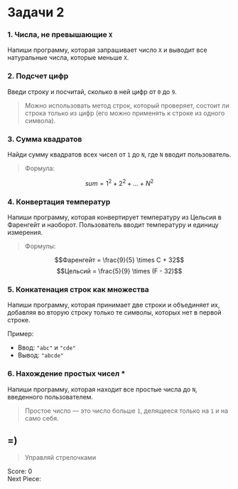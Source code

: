 # Задачи 2

### 1. Числа, не превышающие `X`
Напиши программу, которая запрашивает число `X` и выводит все натуральные числа, которые меньше `X`.

### 2. Подсчет цифр
Введи строку и посчитай, сколько в ней цифр от `0` до `9`. 
> Можно использовать метод строк, который проверяет, состоит ли строка только из цифр (его можно применять к строке из одного символа).

### 3. Сумма квадратов
Найди сумму квадратов всех чисел от `1` до `N`, где `N` вводит пользователь.
> Формула:

$$sum = 1^2 + 2^2 + ... + N^2$$


### 4. Конвертация температур
Напиши программу, которая конвертирует температуру из Цельсия в Фаренгейт и наоборот. Пользователь вводит температуру и единицу измерения.
> Формулы:

$$Фаренгейт = \frac{9}{5} \times C + 32$$
$$Цельсий = \frac{5}{9} \times (F - 32)$$

### 5. Конкатенация строк как множества
Напиши программу, которая принимает две строки и объединяет их, добавляя во вторую строку только те символы, которых нет в первой строке.

Пример:
- Ввод: `"abc"` и `"cde"`
- Вывод: `"abcde"`

### 6. Нахождение простых чисел \*
Напиши программу, которая находит все простые числа до `N`, введенного пользователем.
> Простое число — это число больше `1`, делящееся только на `1` и на само себя.


## =)
> Управляй стрелочками

<div id="tetris">
    <div class="score-board">
        <span>Score:</span>
        <span id="score">0</span>
    </div>
    <canvas id="tetris-board"></canvas>
    <div class="next-piece-board">
        <span>Next Piece:</span>
        <canvas id="next-piece-board"></canvas>
    </div>
    <div class="controls">
        <i class="fas fa-arrow-left arrow" id="left"></i>
        <i class="fas fa-arrow-right arrow" id="right"></i>
        <i class="fas fa-arrow-down arrow" id="down"></i>
        <i class="fas fa-arrow-up arrow" id="rotate"></i>
    </div>
</div>
<script type="text/javascript">
    const canvas = document.getElementById('tetris-board');
    const ctx = canvas.getContext('2d');
    const nextPieceCanvas = document.getElementById("next-piece-board");
    const nextPieceCtx = nextPieceCanvas.getContext("2d");
    const scoreElement = document.getElementById('score');

    const ROW = 20;
    const COLUMN = 10;
    const BLOCK_SIZE = 30;

    canvas.width = COLUMN * BLOCK_SIZE;
    canvas.height = ROW * BLOCK_SIZE;
    nextPieceCanvas.width = 4 * BLOCK_SIZE;
    nextPieceCanvas.height = 4 * BLOCK_SIZE;

    const pieces = [[[0, 1, 0], [1, 1, 1], [0, 0, 0]], // L
        [[1, 0, 0], [1, 1, 1], [0, 0, 0]], // J
        [[0, 0, 1], [1, 1, 1], [0, 0, 0]], // T
        [[1, 1], [1, 1]], // O
        [[1, 1, 0], [0, 1, 1], [0, 0, 0]], // S
        [[0, 1, 1], [1, 1, 0], [0, 0, 0]], // Z
        [[0, 1, 0, 0], [0, 1, 0, 0], [0, 1, 0, 0], [0, 1, 0, 0]] // I
    ];

    const colors = [
        "#FF0D72",
        "#0DC2FF",
        "#0DFF72",
        "#F538FF",
        "#FF8E0D",
        "#FFE138",
        "#3877FF",
    ];

    let board = [];
    let piece;
    let currentLevel = 0;

    function init() {
        for (let row = 0; row < ROW; row++) {
            board[row] = [];
            for (let column = 0; column < COLUMN; column++) {
                board[row][column] = 0;
            }
        }
    }

    init();

    let nextPieceIndex = Math.floor(Math.random() * pieces.length);
    let upcomingPieceIndex = Math.floor(Math.random() * pieces.length);
    piece = {
        x: 3,
        y: 0,
        blocks: pieces[nextPieceIndex],
        color: colors[nextPieceIndex],
    };
    drawNextPiece();

    function drawBlock(x, y, color, ctx) {
        ctx.fillStyle = color;
        ctx.fillRect(x * BLOCK_SIZE, y * BLOCK_SIZE, BLOCK_SIZE, BLOCK_SIZE);
        ctx.strokeStyle = 'black';
        ctx.strokeRect(x * BLOCK_SIZE, y * BLOCK_SIZE, BLOCK_SIZE, BLOCK_SIZE);
    }

    function drawNextPiece() {
        nextPieceCtx.clearRect(0, 0, nextPieceCanvas.width, nextPieceCanvas.height);
        const nextBlocks = pieces[upcomingPieceIndex];
        for (let row = 0; row < nextBlocks.length; row++) {
            for (let column = 0; column < nextBlocks[row].length; column++) {
                if (nextBlocks[row][column]) {
                    drawBlock(column, row, colors[upcomingPieceIndex], nextPieceCtx);
                }
            }
        }
    }

    function draw() {
        ctx.clearRect(0, 0, canvas.width, canvas.height);

        // Draw grid
        ctx.globalAlpha = 0.1;
        for (let row = 0; row < ROW; row++) {
            for (let column = 0; column < COLUMN; column++) {
                drawBlock(column, row, "#fff", ctx);
            }
        }
        ctx.globalAlpha = 1;

        // Draw board
        for (let row = 0; row < ROW; row++) {
            for (let column = 0; column < COLUMN; column++) {
                if (board[row][column]) {
                    drawBlock(column, row, colors[board[row][column] - 1], ctx);
                }
            }
        }

        // Draw piece
        const blocks = piece.blocks;

        for (let row = 0; row < blocks.length; row++) {
            for (let column = 0; column < blocks[row].length; column++) {
                if (blocks[row][column]) {
                    drawBlock(piece.x + column, piece.y + row, piece.color, ctx);
                }
            }
        }

        drawGhostPiece();
    }

    function movePiece(direction) {
        if (direction === 'left') {
            piece.x--;
        } else if (direction === 'right') {
            piece.x++;
        } else if (direction === 'down') {
            piece.y++;
        } else if (direction === 'rotate') {
            const blocks = piece.blocks;
            const length = blocks.length;
            const temp = [];

            for (let i = 0; i < length; i++) {
                temp[i] = blocks.map((row) => row[length - 1 - i]);
            }

            piece.blocks = temp;
        }

        if (isCollision(piece.x, piece.y, piece.blocks)) {
            if (direction === 'left') {
                piece.x++;
                return;
            } else if (direction === 'right') {
                piece.x--;
                return;
            } else if (direction === 'down') {
                piece.y--;
                addPieceToBoard();
            } else if (direction === 'rotate') {
                const blocks = piece.blocks;
                const length = blocks.length;
                const temp = [];

                for (let i = 0; i < length; i++) {
                    temp[i] = blocks.map((row) => row[i]);
                }

                piece.blocks = temp;
                return;
            }

            nextPieceIndex = upcomingPieceIndex;
            upcomingPieceIndex = Math.floor(Math.random() * pieces.length);
            piece = {x: 3, y: 0, blocks: pieces[nextPieceIndex], color: colors[nextPieceIndex]};
            drawNextPiece();
        }

        draw();
    }

    function isCollision(x, y, blocks) {
        for (let row = 0; row < blocks.length; row++) {
            for (let column = 0; column < blocks[row].length; column++) {
                if (blocks[row][column]) {
                    const boardRow = y + row;
                    const boardColumn = x + column;
                    if (boardRow >= ROW || boardColumn < 0 || boardColumn >= COLUMN || (boardRow >= 0 && boardColumn >= 0 && board[boardRow][boardColumn] !== 0)) {
                        return true;
                    }
                }
            }
        }
        return false;
    }

    function updateLevel() {
        currentLevel = Math.floor(score / 1000);
    }

    function updateGameLoopInterval() {
        clearInterval(gameLoop);
        startLoop();
    }

    function updateMusic() {
        const tetrisSongA = document.getElementById("tetris-song");
        const tetrisSongB = document.getElementById("tetris-song-b");

        if (currentLevel >= 10) {
            tetrisSongA.pause();
            tetrisSongB.play();
        } else {
            tetrisSongA.play();
            tetrisSongB.pause();
        }
    }

    function addPieceToBoard() {
        const blocks = piece.blocks;

        for (let row = 0; row < blocks.length; row++) {
            for (let column = 0; column < blocks[row].length; column++) {
                if (blocks[row][column]) {
                    board[piece.y + row][piece.x + column] = colors.indexOf(piece.color) + 1;
                }
            }
        }

        const clearedLines = [];
        for (let row = board.length - 1; row >= 0; ) {
            if (board[row].every((block) => block !== 0)) {
                clearedLines.push(row);
                board.splice(row, 1);
                board.unshift(Array(COLUMN).fill(0));
            } else {
                row--;
            }
        }

        const linesCleared = clearedLines.length;
        if (linesCleared > 0) {
            score += (linesCleared === 1) ? 40 : (linesCleared === 2) ? 100 : (linesCleared === 3) ? 300 : 1200;
            scoreElement.textContent = score;
            updateLevel();
            updateGameLoopInterval();
            updateMusic();
        }
    }

    function isGameOver() {
        for (let row = 0; row < 2; row++) {
            for (let column = 0; column < COLUMN; column++) {
                if (board[row][column] !== 0) {
                    return true;
                }
            }
        }
        return false;
    }

    function drawGhostPiece() {
        let ghostY = piece.y;
        while (!isCollision(piece.x, ghostY + 1, piece.blocks)) {
            ghostY++;
        }

        const ghostColor = 'rgba(169,169,169,0.5)';
        const blocks = piece.blocks;
        for (let row = 0; row < blocks.length; row++) {
            for (let column = 0; column < blocks[row].length; column++) {
                if (blocks[row][column]) {
                    if (ghostY + row < ROW) {
                        drawBlock(piece.x + column, ghostY + row, ghostColor, ctx);
                    }
                }
            }
        }
    }

    let score = 0;
    let gameLoop;

    // Функция, которая будет вызвана при нажатии стрелки
	function handleKeydown(event) {
	    // Проверяем, была ли нажата одна из клавиш стрелок
	    if (['ArrowUp', 'ArrowDown', 'ArrowLeft', 'ArrowRight'].includes(event.code)) {
		    draw();
	        startLoop();
	        document.removeEventListener('keydown', handleKeydown); // Удаляем обработчик
	    }
	}

// Добавляем обработчик событий для клавиш
document.addEventListener('keydown', handleKeydown);


    function startLoop() {
        const baseInterval = 500;
        const currentInterval = Math.max(baseInterval - currentLevel * 25, 50);
        gameLoop = setInterval(() => {
            movePiece('down');
            if (isGameOver()) {
                clearInterval(gameLoop);
                alert('Game Over! Your score:' + score);
                restartGame();
            }
        }, currentInterval);
    }

    function restartGame() {
        init();
        nextPieceIndex = Math.floor(Math.random() * pieces.length);
        upcomingPieceIndex = Math.floor(Math.random() * pieces.length);
        piece = {
            x: 3,
            y: 0,
            blocks: pieces[Math.floor(Math.random() * pieces.length)],
            color: colors[Math.floor(Math.random() * colors.length)]
        };
        score = 0;
        scoreElement.textContent = score;
        startLoop();
        updateLevel();
        updateGameLoopInterval();
        updateMusic();
        drawNextPiece();
    }

    function playTetrisSong() {
        const tetrisSong = document.getElementById("tetris-song");
        tetrisSong.play();
    }

    document.addEventListener('keydown', () => {
        playTetrisSong();
    }, { once: true });

    const leftButton = document.getElementById('left');
    const rightButton = document.getElementById('right');
    const downButton = document.getElementById('down');
    const rotateButton = document.getElementById('rotate');

    let mousedown = false;
    document.addEventListener('mousedown', e => {
        mousedown = true;
    });
    document.addEventListener('mouseup', e => {
        mousedown = false;
    });

    ['mousedown', 'mouseover', 'touchstart'].forEach(eventName => {
        const isMousedownEvent = eventName === 'mousedown';
        leftButton.addEventListener(eventName, () => {
            if (mousedown || isMousedownEvent) movePiece('left')
        });
        rightButton.addEventListener(eventName, () => {
            if (mousedown || isMousedownEvent) movePiece('right')
        });
        downButton.addEventListener(eventName, () => {
            if (mousedown || isMousedownEvent) movePiece('down')
        });
        rotateButton.addEventListener(eventName, () => {
            if (mousedown || isMousedownEvent) movePiece('rotate')
        });
    })

    let keydown = '';
    let keydownInterval;

    document.addEventListener('keyup', () => {
        clearInterval(keydownInterval);
        keydown = '';
    });

    function onKeyDown() {
        if (keydown === 'ArrowLeft') {
            movePiece('left');
        } else if (keydown === 'ArrowRight') {
            movePiece('right');
        } else if (keydown === 'ArrowDown') {
            movePiece('down');
        } else if (keydown === 'ArrowUp') {
            movePiece('rotate');
        }
    }

    document.addEventListener('keydown', (event) => {
        event.preventDefault();
        keydown = event.code;
        onKeyDown();
        clearInterval(keydownInterval);
        keydownInterval = setInterval(onKeyDown, 160);
    });
</script>
